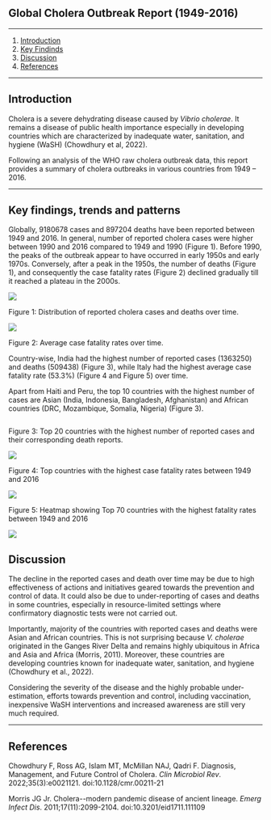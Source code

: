 ## **Global Cholera Outbreak Report (1949-2016)**

---

1. [Introduction](#introduction)
2. [Key Findinds](#key_findings)
3. [Discussion](#discussion)
4. [References](#references)

---

## **Introduction**

Cholera is a severe dehydrating disease caused by *Vibrio cholerae*. It remains a disease of public health importance especially in developing countries which are characterized by inadequate water, sanitation, and hygiene (WaSH) (Chowdhury et al, 2022).

Following an analysis of the WHO raw cholera outbreak data, this report provides a summary of cholera outbreaks in various countries from 1949 – 2016.

---

## **Key findings, trends and patterns**

Globally, 9180678 cases and 897204 deaths have been reported between 1949 and 2016\. In general, number of reported cholera cases were higher between 1990 and 2016 compared to 1949 and 1990 (Figure 1). Before 1990, the peaks of the outbreak appear to have occurred in early 1950s and early 1970s. Conversely, after a peak in the 1950s, the number of deaths (Figure 1), and consequently the case fatality rates (Figure 2\) declined gradually till it reached a plateau in the 2000s.

![](https://github.com/Tomi-beloved/hackbio-cancer-internship/blob/main/Satge%203/AMR_Phase%202/Images/Cholera%20Reported%20Death%20and%20Cases%20Over%20Time.jpeg)

Figure 1: Distribution of reported cholera cases and deaths over time.

 

![](https://github.com/Tomi-beloved/hackbio-cancer-internship/blob/main/Satge%203/AMR_Phase%202/Images/Average%20Cholera%20Fatality%20Rate%20Over%20Time.jpeg)

Figure 2: Average case fatality rates over time.

Country-wise, India had the highest number of reported cases (1363250) and deaths (509438) (Figure 3), while Italy had the highest average case fatality rate (53.3%) (Figure 4 and Figure 5) over time.

Apart from Haiti and Peru, the top 10 countries with the highest number of cases are Asian (India, Indonesia, Bangladesh, Afghanistan) and African countries (DRC, Mozambique, Somalia, Nigeria) (Figure 3).
 

 ![]()

Figure 3: Top 20 countries with the highest number of reported cases and their corresponding death reports.

 ![](https://github.com/Tomi-beloved/hackbio-cancer-internship/blob/main/Satge%203/AMR_Phase%202/Images/Top%2020%20Countries%20Reported%20and%20Deaths%20Cholera%20Cases.png)

Figure 4: Top countries with the highest case fatality rates between 1949 and 2016

![](https://github.com/Tomi-beloved/hackbio-cancer-internship/blob/main/Satge%203/AMR_Phase%202/Images/Top%2020%20Countries%20with%20Highest%20Fatality%20Rate.jpeg)

Figure 5: Heatmap showing Top 70 countries with the highest fatality rates between 1949 and 2016

![](https://github.com/Tomi-beloved/hackbio-cancer-internship/blob/main/Satge%203/AMR_Phase%202/Images/Heatmap%20Average%20Cholera%20Fatality%20Rate%20by%20Year%20and%20Country%20(Top%2070%20Countries).png)
## **Discussion**

The decline in the reported cases and death over time may be due to high effectiveness of actions and initiatives geared towards the prevention and control of data. It could also be due to under-reporting of cases and deaths in some countries, especially in resource-limited settings where confirmatory diagnostic tests were not carried out.

Importantly, majority of the countries with reported cases and deaths were Asian and African countries. This is not surprising because *V. cholerae* originated in the Ganges River Delta and remains highly ubiquitous in Africa and Asia and Africa (Morris, 2011). Moreover, these countries are developing countries known for inadequate water, sanitation, and hygiene (Chowdhury et al., 2022).

Considering the severity of the disease and the highly probable under-estimation, efforts towards prevention and control, including vaccination, inexpensive WaSH interventions and increased awareness are still very much required.

---

## **References**

Chowdhury F, Ross AG, Islam MT, McMillan NAJ, Qadri F. Diagnosis, Management, and Future Control of Cholera. *Clin Microbiol Rev*. 2022;35(3):e0021121. doi:10.1128/cmr.00211-21

Morris JG Jr. Cholera--modern pandemic disease of ancient lineage. *Emerg Infect Dis*. 2011;17(11):2099-2104. doi:10.3201/eid1711.111109
